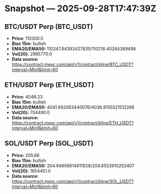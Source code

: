 # Snapshot — 2025-09-28T17:47:39Z

## BTC/USDT Perp (BTC_USDT)
- **Price:** 110300.0
- **Bias 15m:** bullish
- **EMA20/EMA50:** 110247.84393427835/110218.40264389498
- **Vol(20):** 2985770.0
- **Data source:** https://contract.mexc.com/api/v1/contract/kline/BTC_USDT?interval=Min1&limit=60

## ETH/USDT Perp (ETH_USDT)
- **Price:** 4048.23
- **Bias 15m:** bullish
- **EMA20/EMA50:** 4041.692063440076/4036.9155521512266
- **Vol(20):** 704490.0
- **Data source:** https://contract.mexc.com/api/v1/contract/kline/ETH_USDT?interval=Min1&limit=60

## SOL/USDT Perp (SOL_USDT)
- **Price:** 205.66
- **Bias 15m:** bullish
- **EMA20/EMA50:** 204.94956614911928/204.6553910252407
- **Vol(20):** 1654451.0
- **Data source:** https://contract.mexc.com/api/v1/contract/kline/SOL_USDT?interval=Min1&limit=60
